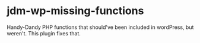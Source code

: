 # jdm-wp-missing-functions
Handy-Dandy PHP functions that should've been included in wordPress, but weren't.  This plugin fixes that.
